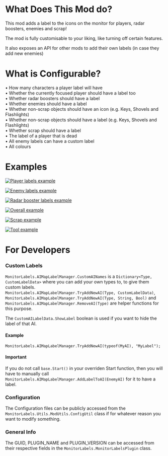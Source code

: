 # What Does This Mod do?

This mod adds a label to the icons on the monitor for players, radar boosters, enemies and scrap!

The mod is fully customisable to your liking, like turning off certain features.

It also exposes an API for other mods to add their own labels (in case they add new enemies)

# What is Configurable?

• How many characters a player label will have  
• Whether the currently focused player should have a label too  
• Whether radar boosters should have a label  
• Whether enemies should have a label  
• Whether non-scrap objects should have an icon (e.g. Keys, Shovels and Flashlights)  
• Whether non-scrap objects should have a label (e.g. Keys, Shovels and Flashlights)  
• Whether scrap should have a label  
• The label of a player that is dead  
• All enemy labels can have a custom label  
• All colours  

# Examples
[![Player labels example](https://github.com/Danny-vD/Mods-LethalCompany-MonitorLabels/blob/main/Examples/ManyPlayer.png?raw=true)](https://github.com/Danny-vD/Mods-LethalCompany-MonitorLabels)

[![Enemy labels example](https://github.com/Danny-vD/Mods-LethalCompany-MonitorLabels/blob/main/Examples/EnemyLabels.png?raw=true)](https://github.com/Danny-vD/Mods-LethalCompany-MonitorLabels)

[![Radar booster labels example](https://github.com/Danny-vD/Mods-LethalCompany-MonitorLabels/blob/main/Examples/RadarBoosterLabels.png?raw=true)](https://github.com/Danny-vD/Mods-LethalCompany-MonitorLabels)

[![Overall example](https://github.com/Danny-vD/Mods-LethalCompany-MonitorLabels/blob/main/Examples/OveralExample.png?raw=true)](https://github.com/Danny-vD/Mods-LethalCompany-MonitorLabels)

[![Scrap example](https://github.com/Danny-vD/Mods-LethalCompany-MonitorLabels/blob/main/Examples/ScrapExample.png?raw=true)](https://github.com/Danny-vD/Mods-LethalCompany-MonitorLabels)

[![Tool example](https://github.com/Danny-vD/Mods-LethalCompany-MonitorLabels/blob/main/Examples/ToolLabelExample.png?raw=true)](https://github.com/Danny-vD/Mods-LethalCompany-MonitorLabels)

# For Developers
### Custom Labels
`MonitorLabels.AIMapLabelManager.CustomAINames` is a `Dictionary<Type, CustomLabelData>` where you can add your own types to, to give them custom labels.  
`MonitorLabels.AIMapLabelManager.TryAddNewAI(Type, CustomLabelData)`, `MonitorLabels.AIMapLabelManager.TryAddNewAI(Type, String, Bool)` and `MonitorLabels.AIMapLabelManager.RemoveAI(Type)` are helper functions for this purpose.  

The `CustomAILabelData.ShowLabel` boolean is used if you want to hide the label of that AI.

#### Example
`MonitorLabels.AIMapLabelManager.TryAddNewAI(typeof(MyAI), "MyLabel");`

#### Important
If you do not call `base.Start()` in your overriden Start function, then you will have to manually call `MonitorLabels.AIMapLabelManager.AddLabelToAI(EnemyAI)` for it to have a label.

### Configuration
The Configuration files can be publicly accessed from the `MonitorLabels.Utils.ModUtils.ConfigUtil` class if for whatever reason you want to modify something.

### General Info
The GUID, PLUGIN_NAME and PLUGIN_VERSION can be accessed from their respective fields in the `MonitorLabels.MonitorLabelsPlugin` class.
